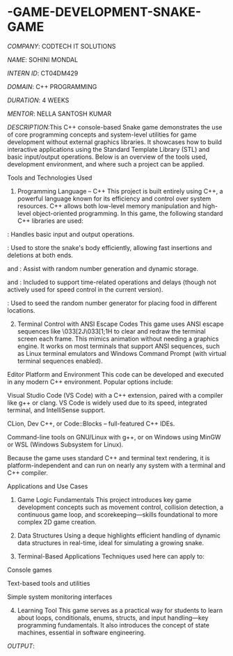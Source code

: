 # -GAME-DEVELOPMENT-SNAKE-GAME

*COMPANY*: CODTECH IT SOLUTIONS

*NAME*: SOHINI MONDAL

*INTERN ID*: CT04DM429

*DOMAIN*: C++ PROGRAMMING

*DURATION*: 4 WEEKS

*MENTOR*: NELLA SANTOSH KUMAR

*DESCRIPTION*:This C++ console-based Snake game demonstrates the use of core programming concepts and system-level utilities for game development without external graphics libraries. It showcases how to build interactive applications using the Standard Template Library (STL) and basic input/output operations. Below is an overview of the tools used, development environment, and where such a project can be applied.

Tools and Technologies Used
1. Programming Language – C++
This project is built entirely using C++, a powerful language known for its efficiency and control over system resources. C++ allows both low-level memory manipulation and high-level object-oriented programming. In this game, the following standard C++ libraries are used:

<iostream>: Handles basic input and output operations.

<deque>: Used to store the snake's body efficiently, allowing fast insertions and deletions at both ends.

<vector> and <cstdlib>: Assist with random number generation and dynamic storage.

<chrono> and <thread>: Included to support time-related operations and delays (though not actively used for speed control in the current version).

<ctime>: Used to seed the random number generator for placing food in different locations.

2. Terminal Control with ANSI Escape Codes
This game uses ANSI escape sequences like \033[2J\033[1;1H to clear and redraw the terminal screen each frame. This mimics animation without needing a graphics engine. It works on most terminals that support ANSI sequences, such as Linux terminal emulators and Windows Command Prompt (with virtual terminal sequences enabled).

Editor Platform and Environment
This code can be developed and executed in any modern C++ environment. Popular options include:

Visual Studio Code (VS Code) with a C++ extension, paired with a compiler like g++ or clang. VS Code is widely used due to its speed, integrated terminal, and IntelliSense support.

CLion, Dev C++, or Code::Blocks – full-featured C++ IDEs.

Command-line tools on GNU/Linux with g++, or on Windows using MinGW or WSL (Windows Subsystem for Linux).

Because the game uses standard C++ and terminal text rendering, it is platform-independent and can run on nearly any system with a terminal and C++ compiler.

Applications and Use Cases
1. Game Logic Fundamentals
This project introduces key game development concepts such as movement control, collision detection, a continuous game loop, and scorekeeping—skills foundational to more complex 2D game creation.

2. Data Structures
Using a deque highlights efficient handling of dynamic data structures in real-time, ideal for simulating a growing snake.

3. Terminal-Based Applications
Techniques used here can apply to:

Console games

Text-based tools and utilities

Simple system monitoring interfaces

4. Learning Tool
This game serves as a practical way for students to learn about loops, conditionals, enums, structs, and input handling—key programming fundamentals. It also introduces the concept of state machines, essential in software engineering.

*OUTPUT*:

